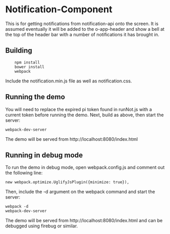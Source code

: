 # Notification-Component

This is for getting notifications from notification-api onto the screen.  It is assumed eventually it will be added to the o-app-header and show a bell at the top of the header bar with a number of notifications it has brought in.

## Building

```
	npm install
	bower install
	webpack
```

Include the notification.min.js file as well as notification.css.

## Running the demo

You will need to replace the expired pi token found in runNot.js with a current token before running the demo.
Next, build as above, then start the server:

```
webpack-dev-server
```
The demo will be served from http://localhost:8080/index.html

## Running in debug mode

To run the demo in debug mode, open webpack.config.js and comment out the following line:

```
new webpack.optimize.UglifyJsPlugin({minimize: true}),
```

Then, include the -d argument on the webpack command and start the server:

```
webpack -d
webpack-dev-server
```

The demo will be served from http://localhost:8080/index.html and can be debugged using firebug or similar.
